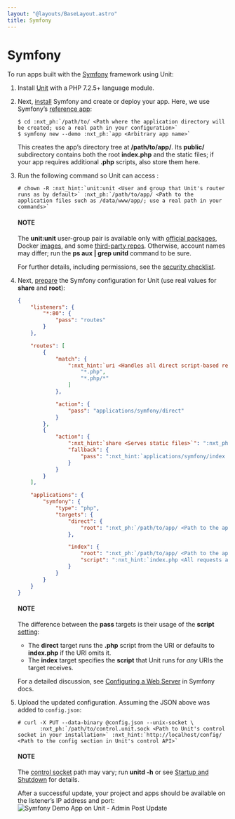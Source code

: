 ```yaml
---
layout: "@layouts/BaseLayout.astro"
title: Symfony
---
```

# Symfony

To run apps built with the [Symfony](https://symfony.com) framework using Unit:

1. Install [Unit](../installation.md#installation-precomp-pkgs) with a PHP 7.2.5+ language module.
2. Next, [install](https://symfony.com/doc/current/setup.html) Symfony and
   create or deploy your app.  Here, we use Symfony’s [reference app](https://symfony.com/doc/current/setup.html#the-symfony-demo-application):
   ```console
   $ cd :nxt_ph:`/path/to/ <Path where the application directory will be created; use a real path in your configuration>`
   $ symfony new --demo :nxt_ph:`app <Arbitrary app name>`
   ```

   This creates the app’s directory tree at **/path/to/app/**.  Its
   **public/** subdirectory contains both the root **index.php** and
   the static files; if your app requires additional **.php** scripts, also
   store them here.
3. Run the following command so Unit can access :
   ```console
   # chown -R :nxt_hint:`unit:unit <User and group that Unit's router runs as by default>` :nxt_ph:`/path/to/app/ <Path to the application files such as /data/www/app/; use a real path in your commands>`
   ```

   #### NOTE
   The **unit:unit** user-group pair is available only with [official
   packages](../installation.md#installation-precomp-pkgs), Docker [images](../installation.md#installation-docker), and some [third-party repos](../installation.md#installation-community-repos).  Otherwise, account names may differ; run
   the **ps aux | grep unitd** command to be sure.

   For further details, including permissions, see the [security checklist](security.md#security-apps).
4. Next, [prepare](../configuration.md#configuration-php) the Symfony configuration for Unit
   (use real values for **share** and **root**):
   ```json
   {
       "listeners": {
           "*:80": {
               "pass": "routes"
           }
       },

       "routes": [
           {
               "match": {
                   ":nxt_hint:`uri <Handles all direct script-based requests>`": [
                       "*.php",
                       "*.php/*"
                   ]
               },

               "action": {
                   "pass": "applications/symfony/direct"
               }
           },
           {
               "action": {
                   ":nxt_hint:`share <Serves static files>`": ":nxt_ph:`/path/to/app/ <Path to the application directory; use a real path in your configuration>`public$uri",
                   "fallback": {
                       "pass": ":nxt_hint:`applications/symfony/index <Uses the index.php at the root as the last resort>`"
                   }
               }
           }
       ],

       "applications": {
           "symfony": {
               "type": "php",
               "targets": {
                   "direct": {
                       "root": ":nxt_ph:`/path/to/app/ <Path to the application directory; use a real path in your configuration>`public/"
                   },

                   "index": {
                       "root": ":nxt_ph:`/path/to/app/ <Path to the application directory; use a real path in your configuration>`public/",
                       "script": ":nxt_hint:`index.php <All requests are handled by a single script>`"
                   }
               }
           }
       }
   }
   ```

   #### NOTE
   The difference between the **pass** targets is their usage of the
   **script** [setting](../configuration.md#configuration-php):
   - The **direct** target runs the **.php** script from the URI or
     defaults to **index.php** if the URI omits it.
   - The **index** target specifies the **script** that Unit runs
     for *any* URIs the target receives.

   For a detailed discussion, see [Configuring a Web Server](https://symfony.com/doc/current/setup/web_server_configuration.html) in
   Symfony docs.
5. Upload the updated configuration.  Assuming the JSON above was added to
   `config.json`:
   ```console
   # curl -X PUT --data-binary @config.json --unix-socket \
          :nxt_ph:`/path/to/control.unit.sock <Path to Unit's control socket in your installation>` :nxt_hint:`http://localhost/config/ <Path to the config section in Unit's control API>`
   ```

   #### NOTE
   The [control socket](../controlapi.md#configuration-socket) path may vary; run
   **unitd -h** or see [Startup and Shutdown](source.md#source-startup) for details.

   After a successful update, your project and apps should be available on the
   listener’s IP address and port:
   ![Symfony Demo App on Unit - Admin Post Update](/symfony.png)
